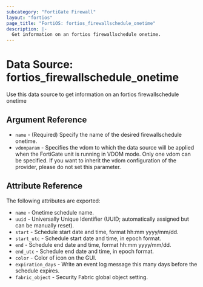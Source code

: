```yaml
---
subcategory: "FortiGate Firewall"
layout: "fortios"
page_title: "FortiOS: fortios_firewallschedule_onetime"
description: |-
  Get information on an fortios firewallschedule onetime.
---
```


# Data Source: fortios_firewallschedule_onetime
Use this data source to get information on an fortios firewallschedule onetime

## Argument Reference

* `name` - (Required) Specify the name of the desired firewallschedule onetime.
* `vdomparam` - Specifies the vdom to which the data source will be applied when the FortiGate unit is running in VDOM mode. Only one vdom can be specified. If you want to inherit the vdom configuration of the provider, please do not set this parameter.


## Attribute Reference

The following attributes are exported:

* `name` - Onetime schedule name.
* `uuid` - Universally Unique Identifier (UUID; automatically assigned but can be manually reset).
* `start` - Schedule start date and time, format hh:mm yyyy/mm/dd.
* `start_utc` - Schedule start date and time, in epoch format.
* `end` - Schedule end date and time, format hh:mm yyyy/mm/dd.
* `end_utc` - Schedule end date and time, in epoch format.
* `color` - Color of icon on the GUI.
* `expiration_days` - Write an event log message this many days before the schedule expires.
* `fabric_object` - Security Fabric global object setting.

